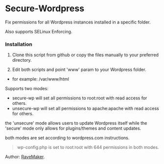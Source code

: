 Secure-Wordpress
================

Fix permissions for all Wordpress instances installed in a specific folder.

Also supports SELinux Enforcing.

### Installation

1. Clone this script from github or copy the files manually to your preferred directory.

2. Edit both scripts and point 'www' param to your Wordpress folder.
- for example: /var/www/html  

Supports two modes:
- secure-wp will set all permissions to root:root with read access for others.
- unsecure-wp will set all permissions to apache:apache with read access for others. 

the 'unsecure' mode allows users to update Wordpress itself while the 'secure' mode only allows for plugins/themes and content updates.

both modes are set according to wordpress.com instructions.

> wp-config.php is set to root:root with 644 permissions in both modes. 

Author: [RaveMaker][RaveMaker].

[RaveMaker]: http://ravemaker.net
 
